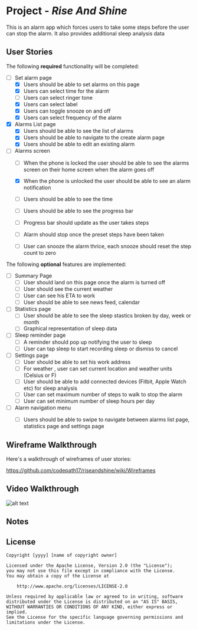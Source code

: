 
# Project  - *Rise And Shine*

This is an alarm app which forces users to take some steps before the user can stop the alarm.
It also provides additional sleep analysis data

## User Stories

The following **required** functionality will be completed:

- [ ] Set alarm page
   - [x] Users should be able to set alarms on this page
   - [x] Users can select time for the alarm
   - [ ] Users can select ringer tone
   - [x] Users can select label
   - [x] Users can toggle snooze on and off
   - [x] Users can select frequency of the alarm
   
- [x] Alarms List page
   - [x] Users should be able to see the list of alarms
   - [x] Users should be able to navigate to the create alarm page
   - [x] Users should be able to edit an existing alarm

- [ ] Alarms  screen 
   - [ ] When the phone is locked the user should be able to see the alarms screen on their home screen when the alarm goes off
   - [x] When the phone is unlocked the user should be able to see an alarm notification
   - [ ] Users should be able to see the time
   - [ ] Users should be able to see the progress bar 
   - [ ] Progress bar should update as the user takes steps
   - [ ] Alarm should stop once the preset steps have been taken
   - [ ] User can snooze the alarm thrice, each snooze should reset the step count to zero

  

The following **optional** features are implemented:

- [ ] Summary Page
   - [ ] User should land on this page once the alarm is turned off
   - [ ] User should see the current weather
   - [ ] User can see his ETA to work
   - [ ] User should be able to see news feed, calendar
- [ ] Statistics page
   - [ ] User should be able to see the sleep stastics broken by day, week or month
   - [ ] Graphical representation of sleep data  
- [ ] Sleep reminder page
   - [ ] A reminder should pop up notifying the user to sleep
   - [ ] User can tap sleep to start recording sleep or dismiss to cancel
- [ ] Settings page
   - [ ] User should be able to set his work address
   - [ ] For weather , user can set current location and weather units (Celsius or F)
   - [ ] User should be able to add connected devices (Fitbit, Apple Watch etc) for sleep analysis
   - [ ] User can set maximum number of steps to walk to stop the alarm
   - [ ] User can set minimum number of sleep hours per day
- [ ] Alarm navigation menu
   - [ ] Users should be able to swipe to navigate between alarms list page, statistics page and settings page
   



## Wireframe Walkthrough

Here's a walkthrough of wireframes of  user stories:

https://github.com/codepath17/riseandshine/wiki/Wireframes


## Video Walkthrough

![alt text](https://raw.githubusercontent.com/codepath17/riseandshine/master/defugue.gif "Video Walkthrough")

## Notes



## License

    Copyright [yyyy] [name of copyright owner]

    Licensed under the Apache License, Version 2.0 (the "License");
    you may not use this file except in compliance with the License.
    You may obtain a copy of the License at

        http://www.apache.org/licenses/LICENSE-2.0

    Unless required by applicable law or agreed to in writing, software
    distributed under the License is distributed on an "AS IS" BASIS,
    WITHOUT WARRANTIES OR CONDITIONS OF ANY KIND, either express or implied.
    See the License for the specific language governing permissions and
    limitations under the License.
